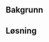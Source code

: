 ## Bakgrunn
<!-- Liten forklaring på hva som var bakgrunnen for oppgaven, hvorfor det skulle gjøres. -->

## Løsning
<!-- Kort oppsummering av hva som er gjort -->